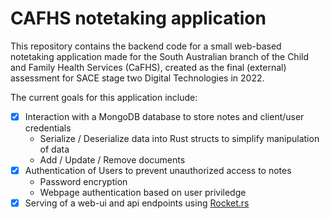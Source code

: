 # CAFHS notetaking application

This repository contains the backend code for a small web-based notetaking application made for the South Australian branch of the Child and Family Health Services (CaFHS), created as the final (external) assessment for SACE stage two Digital Technologies in 2022.

The current goals for this application include:
- [x] Interaction with a MongoDB database to store notes and client/user credentials
	- Serialize / Deserialize data into Rust structs to simplify manipulation of data
	- Add / Update / Remove documents
- [x] Authentication of Users to prevent unauthorized access to notes
	- Password encryption
	- Webpage authentication based on user priviledge
- [x] Serving of a web-ui and api endpoints using [Rocket.rs](https://rocket.rs/)
